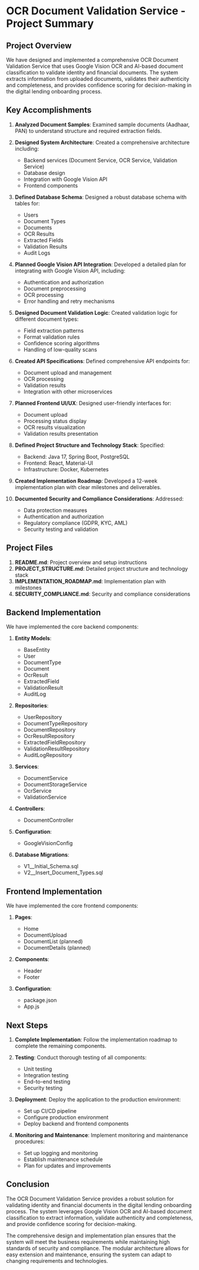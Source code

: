 # OCR Document Validation Service - Project Summary

## Project Overview

We have designed and implemented a comprehensive OCR Document Validation Service that uses Google Vision OCR and AI-based document classification to validate identity and financial documents. The system extracts information from uploaded documents, validates their authenticity and completeness, and provides confidence scoring for decision-making in the digital lending onboarding process.

## Key Accomplishments

1. **Analyzed Document Samples**: Examined sample documents (Aadhaar, PAN) to understand structure and required extraction fields.

2. **Designed System Architecture**: Created a comprehensive architecture including:
   - Backend services (Document Service, OCR Service, Validation Service)
   - Database design
   - Integration with Google Vision API
   - Frontend components

3. **Defined Database Schema**: Designed a robust database schema with tables for:
   - Users
   - Document Types
   - Documents
   - OCR Results
   - Extracted Fields
   - Validation Results
   - Audit Logs

4. **Planned Google Vision API Integration**: Developed a detailed plan for integrating with Google Vision API, including:
   - Authentication and authorization
   - Document preprocessing
   - OCR processing
   - Error handling and retry mechanisms

5. **Designed Document Validation Logic**: Created validation logic for different document types:
   - Field extraction patterns
   - Format validation rules
   - Confidence scoring algorithms
   - Handling of low-quality scans

6. **Created API Specifications**: Defined comprehensive API endpoints for:
   - Document upload and management
   - OCR processing
   - Validation results
   - Integration with other microservices

7. **Planned Frontend UI/UX**: Designed user-friendly interfaces for:
   - Document upload
   - Processing status display
   - OCR results visualization
   - Validation results presentation

8. **Defined Project Structure and Technology Stack**: Specified:
   - Backend: Java 17, Spring Boot, PostgreSQL
   - Frontend: React, Material-UI
   - Infrastructure: Docker, Kubernetes

9. **Created Implementation Roadmap**: Developed a 12-week implementation plan with clear milestones and deliverables.

10. **Documented Security and Compliance Considerations**: Addressed:
    - Data protection measures
    - Authentication and authorization
    - Regulatory compliance (GDPR, KYC, AML)
    - Security testing and validation

## Project Files

1. **README.md**: Project overview and setup instructions
2. **PROJECT_STRUCTURE.md**: Detailed project structure and technology stack
3. **IMPLEMENTATION_ROADMAP.md**: Implementation plan with milestones
4. **SECURITY_COMPLIANCE.md**: Security and compliance considerations

## Backend Implementation

We have implemented the core backend components:

1. **Entity Models**:
   - BaseEntity
   - User
   - DocumentType
   - Document
   - OcrResult
   - ExtractedField
   - ValidationResult
   - AuditLog

2. **Repositories**:
   - UserRepository
   - DocumentTypeRepository
   - DocumentRepository
   - OcrResultRepository
   - ExtractedFieldRepository
   - ValidationResultRepository
   - AuditLogRepository

3. **Services**:
   - DocumentService
   - DocumentStorageService
   - OcrService
   - ValidationService

4. **Controllers**:
   - DocumentController

5. **Configuration**:
   - GoogleVisionConfig

6. **Database Migrations**:
   - V1__Initial_Schema.sql
   - V2__Insert_Document_Types.sql

## Frontend Implementation

We have implemented the core frontend components:

1. **Pages**:
   - Home
   - DocumentUpload
   - DocumentList (planned)
   - DocumentDetails (planned)

2. **Components**:
   - Header
   - Footer

3. **Configuration**:
   - package.json
   - App.js

## Next Steps

1. **Complete Implementation**: Follow the implementation roadmap to complete the remaining components.

2. **Testing**: Conduct thorough testing of all components:
   - Unit testing
   - Integration testing
   - End-to-end testing
   - Security testing

3. **Deployment**: Deploy the application to the production environment:
   - Set up CI/CD pipeline
   - Configure production environment
   - Deploy backend and frontend components

4. **Monitoring and Maintenance**: Implement monitoring and maintenance procedures:
   - Set up logging and monitoring
   - Establish maintenance schedule
   - Plan for updates and improvements

## Conclusion

The OCR Document Validation Service provides a robust solution for validating identity and financial documents in the digital lending onboarding process. The system leverages Google Vision OCR and AI-based document classification to extract information, validate authenticity and completeness, and provide confidence scoring for decision-making.

The comprehensive design and implementation plan ensures that the system will meet the business requirements while maintaining high standards of security and compliance. The modular architecture allows for easy extension and maintenance, ensuring the system can adapt to changing requirements and technologies.